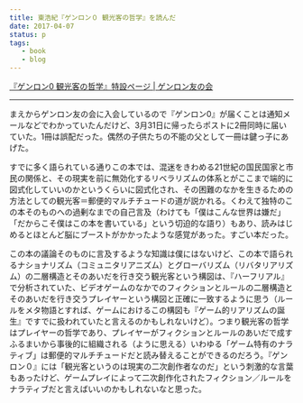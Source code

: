 ```yaml
---
title: 東浩紀『ゲンロン０ 観光客の哲学』を読んだ
date: 2017-04-07
status: p
tags:
   - book
   - blog
---
```


[『ゲンロン0 観光客の哲学』特設ページ \| ゲンロン友の会](https://genron-tomonokai.com/genron0/)

----

まえからゲンロン友の会に入会しているので『ゲンロン0』が届くことは通知メールなどでわかっていたんだけど、3月31日に帰ったらポストに2冊同時に届いていた。1冊は誤配だった。偶然の子供たちの不能の父として一冊は鍵っ子にあげた。

すでに多く語られている通りこの本では、混迷をきわめる21世紀の国民国家と市民の関係と、その現実を前に無効化するリベラリズムの体系とがここまで端的に図式化していいのかというくらいに図式化され、その困難のなかを生きるための方法としての観光客＝郵便的マルチチュードの道が説かれる。くわえて独特のこの本そのものへの過剰なまでの自己言及（わけても「僕はこんな世界は嫌だ」「だからこそ僕はこの本を書いている」という切迫的な語り）もあり、読みはじめるとほとんど脳にブーストがかかったような感覚があった。すごい本だった。

この本の議論そのものに言及するような知識は僕にはないけど、この本で語られるナショナリズム（コミュニタリアニズム）とグローバリズム（リバタリアリズム）の二層構造とそのあいだを行き交う観光客という構図は、『ハーフリアル』で分析されていた、ビデオゲームのなかでのフィクションとルールの二層構造とそのあいだを行き交うプレイヤーという構図と正確に一致するように思う（ルールをメタ物語とすれば、ゲームにおけるこの構図も『ゲーム的リアリズムの誕生』ですでに扱われていたと言えるのかもしれないけど）。つまり観光客の哲学はプレイヤーの哲学であり、プレイヤーがフィクションとルールのあいだで成すふるまいから事後的に組織される（ように思える）いわゆる「ゲーム特有のナラティブ」は郵便的マルチチュードだと読み替えることができるのだろう。『ゲンロン０』には「観光客というのは現実の二次創作者なのだ」という刺激的な言葉もあったけど、ゲームプレイによって二次創作化されたフィクション／ルールをナラティブだと言えばいいのかもしれないなと思った。
